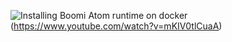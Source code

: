 ![Installing Boomi Atom runtime on docker](https://user-images.githubusercontent.com/39495790/121999543-10de6e80-cdcb-11eb-89c4-8eb0483f9173.png)(https://www.youtube.com/watch?v=mKIV0tlCuaA)


